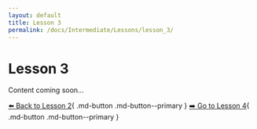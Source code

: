 ```yaml
---
layout: default
title: Lesson 3
permalink: /docs/Intermediate/Lessons/lesson_3/
---
```


# Lesson 3

Content coming soon...

[⬅️ Back to Lesson 2](lesson_2.md){ .md-button .md-button--primary }  [➡️ Go to Lesson 4](lesson_4.md){ .md-button .md-button--primary }
